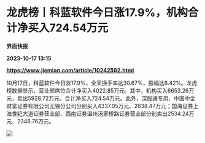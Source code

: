 # 龙虎榜丨科蓝软件今日涨17.9%，机构合计净买入724.54万元
**界面快报**

**2023-10-17 13:15**

**https://www.jiemian.com/article/10242592.html**

10月17日，科蓝软件今日涨17.9%，全天换手率达30.67%，振幅达8.42%。龙虎榜数据显示，营业部席位合计净买入4022.85万元。其中，机构买入6653.26万元，卖出5928.72万元，合计净买入724.54万元。此外，深股通专用、中国中金财富证券有限公司无锡分公司分别买入4337.05万元、2638.47万元；国海证券上海世纪大道证券营业部、西南证券温州汤家桥路证券营业部分别卖出2534.24万元、2348.76万元。

![](https://img2.jiemian.com/101/original/20231017/169754839022614700_a700xH.jpg)